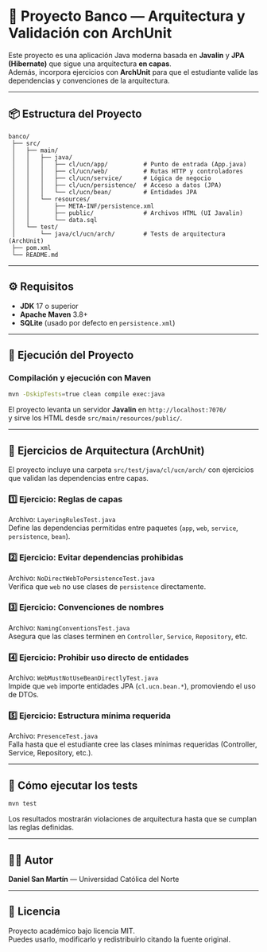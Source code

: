 # 🧱 Proyecto Banco — Arquitectura y Validación con ArchUnit

Este proyecto es una aplicación Java moderna basada en **Javalin** y **JPA (Hibernate)** que sigue una arquitectura **en capas**.  
Además, incorpora ejercicios con **ArchUnit** para que el estudiante valide las dependencias y convenciones de la arquitectura.

---

## 📦 Estructura del Proyecto

```
banco/
 ├── src/
 │   ├── main/
 │   │   ├── java/
 │   │   │   ├── cl/ucn/app/          # Punto de entrada (App.java)
 │   │   │   ├── cl/ucn/web/          # Rutas HTTP y controladores
 │   │   │   ├── cl/ucn/service/      # Lógica de negocio
 │   │   │   ├── cl/ucn/persistence/  # Acceso a datos (JPA)
 │   │   │   └── cl/ucn/bean/         # Entidades JPA
 │   │   └── resources/
 │   │       ├── META-INF/persistence.xml
 │   │       ├── public/              # Archivos HTML (UI Javalin)
 │   │       └── data.sql
 │   └── test/
 │       └── java/cl/ucn/arch/        # Tests de arquitectura (ArchUnit)
 ├── pom.xml
 └── README.md
```

---

## ⚙️ Requisitos

- **JDK** 17 o superior
- **Apache Maven** 3.8+
- **SQLite** (usado por defecto en `persistence.xml`)

---

## 🚀 Ejecución del Proyecto

### Compilación y ejecución con Maven

```bash
mvn -DskipTests=true clean compile exec:java
```

El proyecto levanta un servidor **Javalin** en `http://localhost:7070/`  
y sirve los HTML desde `src/main/resources/public/`.

---

## 🧩 Ejercicios de Arquitectura (ArchUnit)

El proyecto incluye una carpeta `src/test/java/cl/ucn/arch/` con ejercicios que validan las dependencias entre capas.

### 1️⃣ Ejercicio: Reglas de capas
Archivo: `LayeringRulesTest.java`  
Define las dependencias permitidas entre paquetes (`app`, `web`, `service`, `persistence`, `bean`).

### 2️⃣ Ejercicio: Evitar dependencias prohibidas
Archivo: `NoDirectWebToPersistenceTest.java`  
Verifica que `web` no use clases de `persistence` directamente.

### 3️⃣ Ejercicio: Convenciones de nombres
Archivo: `NamingConventionsTest.java`  
Asegura que las clases terminen en `Controller`, `Service`, `Repository`, etc.

### 4️⃣ Ejercicio: Prohibir uso directo de entidades
Archivo: `WebMustNotUseBeanDirectlyTest.java`  
Impide que `web` importe entidades JPA (`cl.ucn.bean.*`), promoviendo el uso de DTOs.

### 5️⃣ Ejercicio: Estructura mínima requerida
Archivo: `PresenceTest.java`  
Falla hasta que el estudiante cree las clases mínimas requeridas (Controller, Service, Repository, etc.).

---

## 📘 Cómo ejecutar los tests

```bash
mvn test
```

Los resultados mostrarán violaciones de arquitectura hasta que se cumplan las reglas definidas.

---

## 👩‍💻 Autor

**Daniel San Martín** — Universidad Católica del Norte

---

## 📝 Licencia

Proyecto académico bajo licencia MIT.  
Puedes usarlo, modificarlo y redistribuirlo citando la fuente original.
